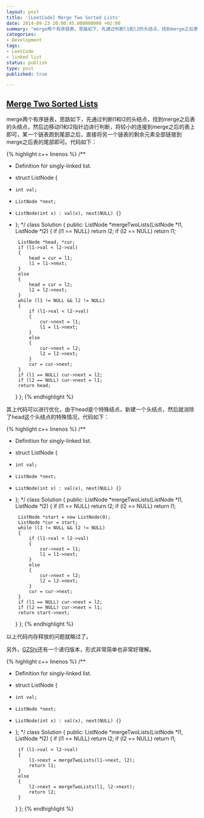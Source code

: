 ```yaml
---
layout: post
title: '[LeetCode] Merge Two Sorted Lists'
date: 2014-09-23 20:00:45.000000000 +02:00
summary: "merge两个有序链表，思路如下，先通过判断l1和l2的头结点，找到merge之后表的头结点，然后边移动l1和l2指针边进行判断，将较小的连接到merge之后的表上即可，某一个链表跑到尾部之后，直接将另一个链表的剩余元素全部链接到merge之后表的尾部即可。"
categories:
- Development
tags:
- LeetCode
- linked list
status: publish
type: post
published: true

---
```


## [Merge Two Sorted Lists](https://oj.leetcode.com/problems/merge-two-sorted-lists/)

merge两个有序链表，思路如下，先通过判断l1和l2的头结点，找到merge之后表的头结点，然后边移动l1和l2指针边进行判断，将较小的连接到merge之后的表上即可，某一个链表跑到尾部之后，直接将另一个链表的剩余元素全部链接到merge之后表的尾部即可。代码如下：

{% highlight c++ linenos %}
/**
 * Definition for singly-linked list.
 * struct ListNode {
 *     int val;
 *     ListNode *next;
 *     ListNode(int x) : val(x), next(NULL) {}
 * };
 */
class Solution {
public:
    ListNode *mergeTwoLists(ListNode *l1, ListNode *l2) {
        if (l1 == NULL) return l2;
        if (l2 == NULL) return l1;

        ListNode *head, *cur;
        if (l1->val < l2->val)
        {
            head = cur = l1;
            l1 = l1->next;
        }
        else 
        {
            head = cur = l2;
            l2 = l2->next;
        }
        while (l1 != NULL && l2 != NULL)
        {
            if (l1->val < l2->val)
            {
                cur->next = l1;
                l1 = l1->next;
            }
            else
            {
                cur->next = l2;
                l2 = l2->next;
            }
            cur = cur->next;
        }
        if (l1 == NULL) cur->next = l2;
        if (l2 == NULL) cur->next = l1;
        return head;
    }
};
{% endhighlight %}

其上代码可以进行优化，由于head是个特殊结点，新建一个头结点，然后就消除了head这个头结点的特殊情况，代码如下：

{% highlight c++ linenos %}
/**
 * Definition for singly-linked list.
 * struct ListNode {
 *     int val;
 *     ListNode *next;
 *     ListNode(int x) : val(x), next(NULL) {}
 * };
 */
class Solution {
public:
    ListNode *mergeTwoLists(ListNode *l1, ListNode *l2) {
        if (l1 == NULL) return l2;
        if (l2 == NULL) return l1;

        ListNode *start = new ListNode(0);
        ListNode *cur = start;
        while (l1 != NULL && l2 != NULL)
        {
            if (l1->val < l2->val)
            {
                cur->next = l1;
                l1 = l1->next;
            }
            else
            {
                cur->next = l2;
                l2 = l2->next;
            }
            cur = cur->next;
        }
        if (l1 == NULL) cur->next = l2;
        if (l2 == NULL) cur->next = l1;
        return start->next;
    }
};
{% endhighlight %}

以上代码内存释放的问题就略过了。

另外，[GZShi](https://oj.leetcode.com/discuss/user/GZShi)还有一个递归版本，形式非常简单也非常好理解。

{% highlight c++ linenos %}
/**
 * Definition for singly-linked list.
 * struct ListNode {
 *     int val;
 *     ListNode *next;
 *     ListNode(int x) : val(x), next(NULL) {}
 * };
 */
class Solution {
public:
    ListNode *mergeTwoLists(ListNode *l1, ListNode *l2) {
        if (l1 == NULL) return l2;
        if (l2 == NULL) return l1;

        if (l1->val < l2->val)
        {
            l1->next = mergeTwoLists(l1->next, l2);
            return l1;
        }
        else
        {
            l2->next = mergeTwoLists(l1, l2->next);
            return l2;
        }
    }
};
{% endhighlight %}